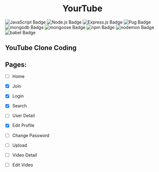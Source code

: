 <h1 align="center">YourTube</h1>

 ![JavaScript Badge](https://img.shields.io/static/v1?label=JavaScript&logo=JavaScript&message=ES6&color=F7DF1E) ![Node.js Badge](https://img.shields.io/static/v1?label=node.jst&logo=node.js&message=v14.17.1&color=#CB3837) ![Express.js Badge](https://img.shields.io/static/v1?label=express&logo=express&message=^4.17.1&color=000000) ![Pug Badge](https://img.shields.io/static/v1?label=Pug&logo=Pug&message=v3.0.0&color=A86454) ![mongodb Badge](https://img.shields.io/static/v1?label=MongoDB&logo=MongoDB&message=v4.4.6&color=47A248) ![mongoose Badge](https://img.shields.io/static/v1?label=Mongoose&logo=MongoDB&message=v5.13.0&color=47A248) ![npm Badge](https://img.shields.io/static/v1?label=npm&logo=npm&message=v6.14.13&color=CB3837) ![nodemon Badge](https://img.shields.io/static/v1?label=nodemon&logo=nodemon&message=^2.0.6&color=76D04B) ![babel Badge](https://img.shields.io/static/v1?label=Babel&logo=Babel&message=^7.12.10&color=F9DC3E)


## YouTube Clone Coding



## Pages:

- [ ] Home
- [x] Join
- [x] Login
- [x] Search
- [ ] User Detail
- [x] Edit Profile
- [ ] Change Password
- [ ] Upload
- [ ] Video Detail
- [ ] Edit Video

